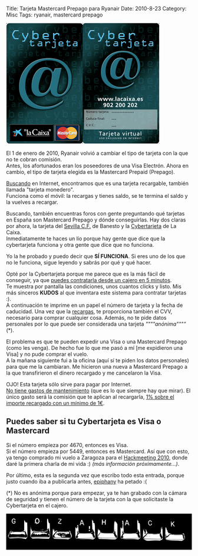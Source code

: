 Title: Tarjeta Mastercard Prepago para Ryanair
Date: 2010-8-23
Category: Misc
Tags: ryanair, mastercard prepago

![cybertarjeta caixa](/img/cybertarjeta.png)

 El 1 de enero de 2010, Ryanair volvió a cambiar el tipo de tarjeta con la que no te cobran comisión.  
 Antes, los afortunados eran los poseedores de una Visa Electrón. Ahora en cambio, el tipo de tarjeta elegida es la Mastercard Prepaid
(Prepago).

[Buscando](http://www.mastercard.com/us/personal/es/prepagada/tarjetas.html) en Internet, encontramos que es una tarjeta recargable, también
llamada "tarjeta monedero".  
 Funciona como el móvil: la recargas y tienes saldo, se te termina el saldo y la vuelves a recargar.

Buscando, también encuentras foros con gente preguntando qué tarjetas en España son Mastercard Prepago y dónde conseguirlas. Hay dos claras
por ahora, la tarjeta del [Sevilla C.F.](http://www.sevillafc.es/_www/taquilla.php?op=abo2&c=12) de Banesto y la
[Cybertarjeta](http://portal.lacaixa.es/tarjetas/cybertarjeta_es.html) de La Caixa.  
 Inmediatamente te haces un lío porque hay gente que dice que la cybertarjeta funciona y otra gente que dice que no funciona.

Yo la he probado y puedo decir que **SÍ FUNCIONA**. Si eres uno de los que no le funciona, sigue leyendo y sabrás por qué y qué hacer.

Opté por la Cybertarjeta porque me parece que es la más fácil de conseguir, ya que [puedes contratarla desde un cajero en 5
minutos](http://portal.lacaixa.es/tarjetas/cybertarjetafaq_es.html#pregunta04).  
 Te muestra por pantalla las condiciones, unos cuantos clicks y listo. Mis más sinceros **KUDOS** al que inventara este sistema para
contratar tarjetas :).  
 A continuación te imprime en un papel el número de tarjeta y la fecha de caducidad. Una vez que la
[recargas](http://portal.lacaixa.es/tarjetas/cybertarjetafaq_es.html#pregunta07), te proporciona también el CVV, necesario para comprar
cualquier cosa. Además, no te pide datos personales por lo que puede ser considerada una tarjeta *""""anónima""""* (*).

El problema es que te pueden expedir una Visa o una Mastercard Prepago (como les venga). De hecho fue lo que me pasó a mí [me expidieron una
Visa] y no pude comprar el vuelo.  
 A la mañana siguiente fui a la oficina (aquí sí te piden los datos personales) para que me la cambiaran. Me hicieron una nueva a Mastercard
Prepago a la que transfirieron el dinero recargado y me cancelaron la Visa.

OJO! Esta tarjeta sólo sirve para pagar por Internet.  
 [No tiene gastos de mantenimiento](http://portal.lacaixa.es/tarjetas/cybertarjetafaq_es.html#pregunta04) (que es lo que siempre hay que
mirar). El único gasto será la comisión que te aplican al recargarla, [1% sobre el importe recargado con un mínimo de
1€](http://portal.lacaixa.es/tarjetas/cybertarjetafaq_es.html#pregunta00).

## Puedes saber si tu Cybertarjeta es Visa o Mastercard

 Si el número empieza por 4670, entonces es Visa.  
 Si el número empieza por 5449, entonces es Mastercard. Así que con esto, ya tengo comprado mi vuelo a Zaragoza para el [Hackmeeting
2010](http://sindominio.net/hackmeeting/index.php?title=Portada), donde daré la primera charla de mi vida :) *(más información
próximamente...)*.

Por último, esta es la segunda vez que escribo todo esta entrada, porque justo cuando iba a publicarla antes,
[epiphany](http://projects.gnome.org/epiphany/) ha petado :(

(*) No es anónima porque para empezar, ya te han grabado con la cámara de seguridad y tienen el número de la tarjeta con la que
solicitaste la Cybertarjeta en el cajero.

[![banner gozahack](/img/Baner_gozahack.png)](http://sindominio.net/hackmeeting/index.php?title=Portada)
